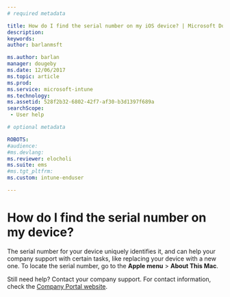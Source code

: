 ```yaml
---
# required metadata

title: How do I find the serial number on my iOS device? | Microsoft Docs
description:
keywords:
author: barlanmsft
ms.author: barlan
manager: dougeby
ms.date: 12/06/2017
ms.topic: article
ms.prod:
ms.service: microsoft-intune
ms.technology:
ms.assetid: 528f2b32-6802-42f7-af30-b3d1397f689a
searchScope: - User help

# optional metadata

ROBOTS:  
#audience:
#ms.devlang:
ms.reviewer: elocholi
ms.suite: ems
#ms.tgt_pltfrm:
ms.custom: intune-enduser

---
```


# How do I find the serial number on my device?

The serial number for your device uniquely identifies it, and can help your company support with certain tasks, like replacing your device with a new one. To locate the serial number, go to the **Apple menu** > **About This Mac**.

Still need help? Contact your company support. For contact information, check the [Company Portal website](https://portal.manage.microsoft.com#HelpDeskDialog).
